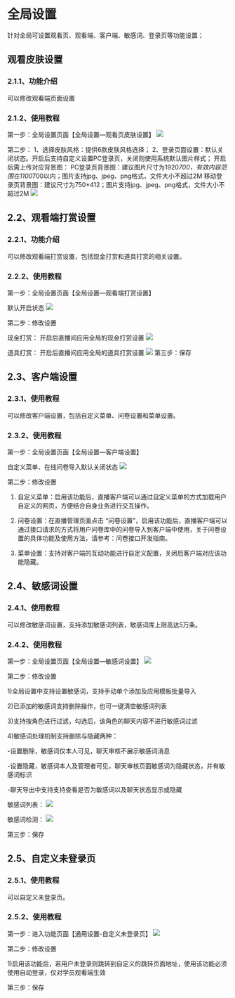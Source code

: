 # 全局设置

针对全局可设置观看页、观看端、客户端、敏感词、登录页等功能设置；

## 观看皮肤设置

### 2.1.1、功能介绍

可以修改观看端页面设置

### 2.1.2、使用教程

第一步：全局设置页面【全局设置—观看页皮肤设置】
![](https://github.com/jdcloudcom/cn/blob/cn_enterprise_live/image/Enterprise-live/%E5%85%A8%E5%B1%80%E8%AE%BE%E7%BD%AE-%E8%A7%82%E7%9C%8B%E9%A1%B5%E7%9A%AE%E8%82%A4%E8%AE%BE%E7%BD%AE1.png)

第二步：
1、选择皮肤风格：提供6款皮肤风格选择；
2、登录页面设置：默认关闭状态。开启后支持自定义设置PC登录页，关闭则使用系统默认图片样式；
开启后需上传对应背景图：
PC登录页背景图：建议图片尺寸为1920*700，有效内容范围在1100*700以内；图片支持jpg、jpeg、png格式，文件大小不超过2M
移动登录页背景图：建议尺寸为750*412；图片支持jpg、jpeg、png格式，文件大小不超过2M
![](https://github.com/jdcloudcom/cn/blob/cn_enterprise_live/image/Enterprise-live/%E5%85%A8%E5%B1%80%E8%AE%BE%E7%BD%AE-%E8%A7%82%E7%9C%8B%E9%A1%B5%E7%9A%AE%E8%82%A4%E8%AE%BE%E7%BD%AE2.png)

## 2.2、观看端打赏设置

### 2.2.1、功能介绍

可以修改观看端打赏设置，包括现金打赏和道具打赏的相关设置。

### 2.2.2、使用教程

第一步：全局设置页面【全局设置—观看端打赏设置】

默认开启状态
![](https://github.com/jdcloudcom/cn/blob/cn_enterprise_live/image/Enterprise-live/%E5%85%A8%E5%B1%80%E8%AE%BE%E7%BD%AE-%E8%A7%82%E7%9C%8B%E7%AB%AF%E6%89%93%E8%B5%8F%E8%AE%BE%E7%BD%AE1.png)

第二步：修改设置

现金打赏： 开启后直播间应用全局的现金打赏设置
![](https://github.com/jdcloudcom/cn/blob/cn_enterprise_live/image/Enterprise-live/%E5%85%A8%E5%B1%80%E8%AE%BE%E7%BD%AE-%E8%A7%82%E7%9C%8B%E7%AB%AF%E6%89%93%E8%B5%8F%E8%AE%BE%E7%BD%AE2.png)

道具打赏： 开启后直播间应用全局的道具打赏设置
![](https://github.com/jdcloudcom/cn/blob/cn_enterprise_live/image/Enterprise-live/%E5%85%A8%E5%B1%80%E8%AE%BE%E7%BD%AE-%E8%A7%82%E7%9C%8B%E7%AB%AF%E6%89%93%E8%B5%8F%E8%AE%BE%E7%BD%AE3.png)
第三步：保存

## 2.3、客户端设置

### 2.3.1、使用教程

可以修改客户端设置，包括自定义菜单、问卷设置和菜单设置。

### 2.3.2、使用教程

第一步：全局设置页面【全局设置—客户端设置】

自定义菜单、在线问卷导入默认关闭状态
![](https://github.com/jdcloudcom/cn/blob/cn_enterprise_live/image/Enterprise-live/%E5%85%A8%E5%B1%80%E8%AE%BE%E7%BD%AE-%E5%AE%A2%E6%88%B7%E7%AB%AF%E8%AE%BE%E7%BD%AE.png)

第二步：修改设置

1) 自定义菜单：启用该功能后，直播客户端可以通过自定义菜单的方式加载用户自定义的网页，方便结合自身业务进行交互操作。

2) 问卷设置：在直播管理页面点击 “问卷设置”，启用该功能后，直播客户端可以通过接口请求的方式将用户问卷库中的问卷导入到客户端中使用，关于问卷设置的具体功能及使用方法，请参考：问卷接口开发指南。

3) 菜单设置：支持对客户端的互动功能进行自定义配置，关闭后客户端对应该功能隐藏。

## 2.4、敏感词设置

### 2.4.1、使用教程

可以修改敏感词设置，支持添加敏感词列表，敏感词库上限高达5万条。

### 2.4.2、使用教程

第一步：全局设置页面【全局设置—敏感词设置】
![](https://github.com/jdcloudcom/cn/blob/cn_enterprise_live/image/Enterprise-live/%E5%85%A8%E5%B1%80%E8%AE%BE%E7%BD%AE-%E6%95%8F%E6%84%9F%E8%AF%8D%E8%AE%BE%E7%BD%AE1.png)

第二步：修改设置

1)全局设置中支持设置敏感词，支持手动单个添加及应用模板批量导入

2)已添加的敏感词支持删除操作，也可一键清空敏感词列表

3)支持按角色进行过滤，勾选后，该角色的聊天内容不进行敏感词过滤

4)敏感词处理机制支持删除与隐藏两种：

-设置删除，敏感词仅本人可见，聊天审核不展示敏感词消息

-设置隐藏，敏感词本人及管理者可见，聊天审核页面敏感词为隐藏状态，并有敏感词标识

-聊天导出中支持支持查看是否为敏感词以及聊天状态显示或隐藏

敏感词列表：
![](https://github.com/jdcloudcom/cn/blob/cn-Real-Time-Communication/image/Real-Time-Communicat/%E5%BA%94%E7%94%A8%E7%AE%A1%E7%90%86-1.png)

敏感词检测：
![](https://github.com/jdcloudcom/cn/blob/cn-Real-Time-Communication/image/Real-Time-Communicat/%E5%BA%94%E7%94%A8%E7%AE%A1%E7%90%86-1.png)

第三步：保存

## 2.5、自定义未登录页

### 2.5.1、使用教程

可以自定义未登录页。

### 2.5.2、使用教程

第一步：进入功能页面【通用设置-自定义未登录页】
![](https://github.com/jdcloudcom/cn/blob/cn-Real-Time-Communication/image/Real-Time-Communicat/%E5%BA%94%E7%94%A8%E7%AE%A1%E7%90%86-1.png)

第二步：修改设置

1)启用该功能后，若用户未登录则跳转到自定义的跳转页面地址，使用该功能必须使用自动登录，仅对学员观看端生效

第三步：保存






